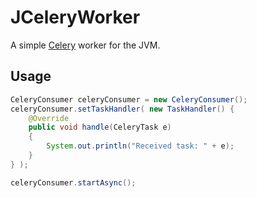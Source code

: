 JCeleryWorker
=============

A simple [Celery][1] worker for the JVM.

## Usage
```java
CeleryConsumer celeryConsumer = new CeleryConsumer();
celeryConsumer.setTaskHandler( new TaskHandler() {
	@Override
	public void handle(CeleryTask e)
	{
		System.out.println("Received task: " + e);
	}
} );

celeryConsumer.startAsync();
```

[1]: http://www.celeryproject.org/
